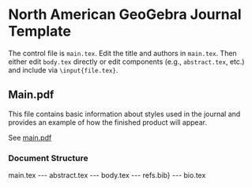 # North American GeoGebra Journal Template

The control file is `main.tex`.  Edit the title and authors in `main.tex`. Then either edit `body.tex` directly or edit components (e.g., `abstract.tex`, etc.) and include via `\input{file.tex}`. 


## Main.pdf

This file contains basic information about styles used in the journal and provides an example of how the finished product will appear.  

See [main.pdf](main.pdf) 

### Document Structure

main.tex
--- abstract.tex
--- body.tex
--- refs.bib}
--- bio.tex
